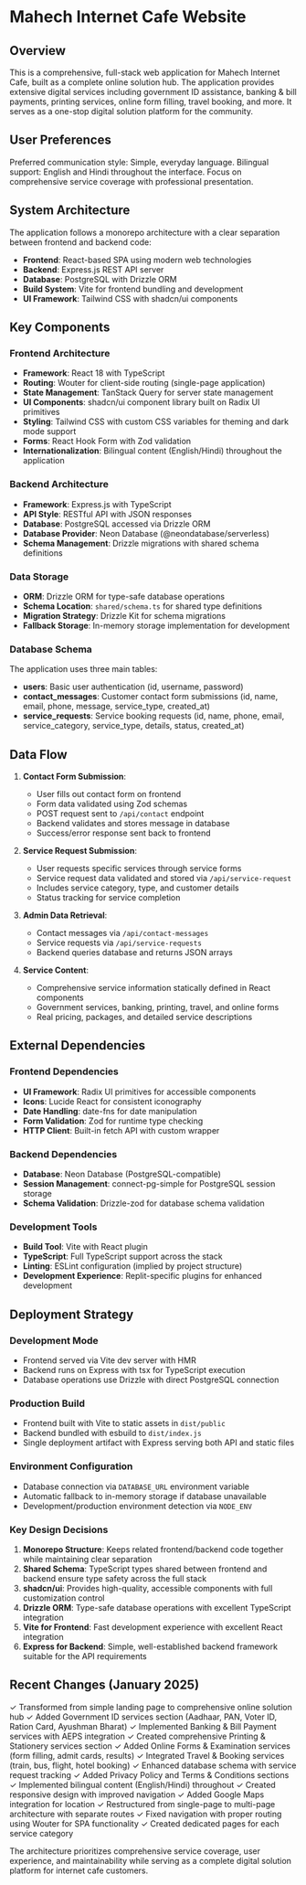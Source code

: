 # Mahech Internet Cafe Website

## Overview

This is a comprehensive, full-stack web application for Mahech Internet Cafe, built as a complete online solution hub. The application provides extensive digital services including government ID assistance, banking & bill payments, printing services, online form filling, travel booking, and more. It serves as a one-stop digital solution platform for the community.

## User Preferences

Preferred communication style: Simple, everyday language.
Bilingual support: English and Hindi throughout the interface.
Focus on comprehensive service coverage with professional presentation.

## System Architecture

The application follows a monorepo architecture with a clear separation between frontend and backend code:

- **Frontend**: React-based SPA using modern web technologies
- **Backend**: Express.js REST API server
- **Database**: PostgreSQL with Drizzle ORM
- **Build System**: Vite for frontend bundling and development
- **UI Framework**: Tailwind CSS with shadcn/ui components

## Key Components

### Frontend Architecture
- **Framework**: React 18 with TypeScript
- **Routing**: Wouter for client-side routing (single-page application)
- **State Management**: TanStack Query for server state management
- **UI Components**: shadcn/ui component library built on Radix UI primitives
- **Styling**: Tailwind CSS with custom CSS variables for theming and dark mode support
- **Forms**: React Hook Form with Zod validation
- **Internationalization**: Bilingual content (English/Hindi) throughout the application

### Backend Architecture
- **Framework**: Express.js with TypeScript
- **API Style**: RESTful API with JSON responses
- **Database**: PostgreSQL accessed via Drizzle ORM
- **Database Provider**: Neon Database (@neondatabase/serverless)
- **Schema Management**: Drizzle migrations with shared schema definitions

### Data Storage
- **ORM**: Drizzle ORM for type-safe database operations
- **Schema Location**: `shared/schema.ts` for shared type definitions
- **Migration Strategy**: Drizzle Kit for schema migrations
- **Fallback Storage**: In-memory storage implementation for development

### Database Schema
The application uses three main tables:
- **users**: Basic user authentication (id, username, password)
- **contact_messages**: Customer contact form submissions (id, name, email, phone, message, service_type, created_at)
- **service_requests**: Service booking requests (id, name, phone, email, service_category, service_type, details, status, created_at)

## Data Flow

1. **Contact Form Submission**: 
   - User fills out contact form on frontend
   - Form data validated using Zod schemas
   - POST request sent to `/api/contact` endpoint
   - Backend validates and stores message in database
   - Success/error response sent back to frontend

2. **Service Request Submission**:
   - User requests specific services through service forms
   - Service request data validated and stored via `/api/service-request`
   - Includes service category, type, and customer details
   - Status tracking for service completion

3. **Admin Data Retrieval**:
   - Contact messages via `/api/contact-messages`
   - Service requests via `/api/service-requests`
   - Backend queries database and returns JSON arrays

4. **Service Content**:
   - Comprehensive service information statically defined in React components
   - Government services, banking, printing, travel, and online forms
   - Real pricing, packages, and detailed service descriptions

## External Dependencies

### Frontend Dependencies
- **UI Framework**: Radix UI primitives for accessible components
- **Icons**: Lucide React for consistent iconography
- **Date Handling**: date-fns for date manipulation
- **Form Validation**: Zod for runtime type checking
- **HTTP Client**: Built-in fetch API with custom wrapper

### Backend Dependencies
- **Database**: Neon Database (PostgreSQL-compatible)
- **Session Management**: connect-pg-simple for PostgreSQL session storage
- **Schema Validation**: Drizzle-zod for database schema validation

### Development Tools
- **Build Tool**: Vite with React plugin
- **TypeScript**: Full TypeScript support across the stack
- **Linting**: ESLint configuration (implied by project structure)
- **Development Experience**: Replit-specific plugins for enhanced development

## Deployment Strategy

### Development Mode
- Frontend served via Vite dev server with HMR
- Backend runs on Express with tsx for TypeScript execution
- Database operations use Drizzle with direct PostgreSQL connection

### Production Build
- Frontend built with Vite to static assets in `dist/public`
- Backend bundled with esbuild to `dist/index.js`
- Single deployment artifact with Express serving both API and static files

### Environment Configuration
- Database connection via `DATABASE_URL` environment variable
- Automatic fallback to in-memory storage if database unavailable
- Development/production environment detection via `NODE_ENV`

### Key Design Decisions

1. **Monorepo Structure**: Keeps related frontend/backend code together while maintaining clear separation
2. **Shared Schema**: TypeScript types shared between frontend and backend ensure type safety across the full stack
3. **shadcn/ui**: Provides high-quality, accessible components with full customization control
4. **Drizzle ORM**: Type-safe database operations with excellent TypeScript integration
5. **Vite for Frontend**: Fast development experience with excellent React integration
6. **Express for Backend**: Simple, well-established backend framework suitable for the API requirements

## Recent Changes (January 2025)

✓ Transformed from simple landing page to comprehensive online solution hub
✓ Added Government ID services section (Aadhaar, PAN, Voter ID, Ration Card, Ayushman Bharat)
✓ Implemented Banking & Bill Payment services with AEPS integration
✓ Created comprehensive Printing & Stationery services section
✓ Added Online Forms & Examination services (form filling, admit cards, results)
✓ Integrated Travel & Booking services (train, bus, flight, hotel booking)
✓ Enhanced database schema with service request tracking
✓ Added Privacy Policy and Terms & Conditions sections
✓ Implemented bilingual content (English/Hindi) throughout
✓ Created responsive design with improved navigation
✓ Added Google Maps integration for location
✓ Restructured from single-page to multi-page architecture with separate routes
✓ Fixed navigation with proper routing using Wouter for SPA functionality
✓ Created dedicated pages for each service category

The architecture prioritizes comprehensive service coverage, user experience, and maintainability while serving as a complete digital solution platform for internet cafe customers.